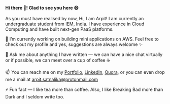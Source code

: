 **Hi there 👋! Glad to see you here 😄**<br><br>
As you must have realised by now, Hi, I am Arpit! I am currently an undergraduate student from IEM, India. I have experience in Cloud Computing and have built next-gen PaaS platforms.

🔭 I’m currently working on building mini applications on AWS. Feel free to check out my profile and yes, suggestions are always welcome ✨

💬 Ask me about anything I have written ⁠— we can have a nice chat virtually or if possible, we can meet over a cup of coffee ☕

📫 You can reach me on my [Portfolio](https://www.arpitsatnalika.in), [LinkedIn](https://www.linkedin.com/in/arpit-satnalika), [Quora](https://www.quora.com/profile/Arpit-Satnalika), or you can even drop me a mail at arpit.satnalika@protonmail.com

⚡ Fun fact — I like tea more than coffee. Also, I like Breaking Bad more than Dark and I seldom write too.

